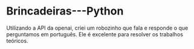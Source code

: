 # Brincadeiras---Python


Utilizando a API da openai, criei um robozinho que fala e responde o que perguntamos em português. Ele é excelente para resolver os trabalhos teóricos.
